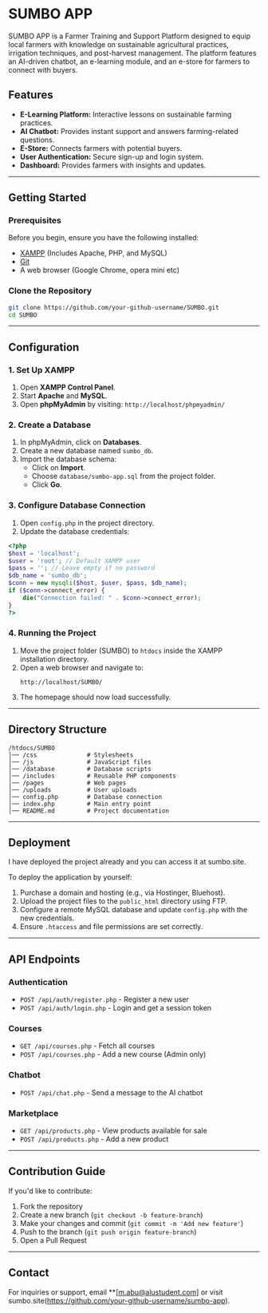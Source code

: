# SUMBO APP

SUMBO APP is a Farmer Training and Support Platform designed to equip local farmers with knowledge on sustainable agricultural practices, irrigation techniques, and post-harvest management. The platform features an AI-driven chatbot, an e-learning module, and an e-store for farmers to connect with buyers.

## Features

- **E-Learning Platform:** Interactive lessons on sustainable farming practices.
- **AI Chatbot:** Provides instant support and answers farming-related questions.
- **E-Store:** Connects farmers with potential buyers.
- **User Authentication:** Secure sign-up and login system.
- **Dashboard:** Provides farmers with insights and updates.

---

## Getting Started

### Prerequisites

Before you begin, ensure you have the following installed:

- [XAMPP](https://www.apachefriends.org/download.html) (Includes Apache, PHP, and MySQL)
- [Git](https://git-scm.com/)
- A web browser (Google Chrome, opera mini etc)

### Clone the Repository

```sh
git clone https://github.com/your-github-username/SUMBO.git
cd SUMBO
```

---

## Configuration

### 1. Set Up XAMPP

1. Open **XAMPP Control Panel**.
2. Start **Apache** and **MySQL**.
3. Open **phpMyAdmin** by visiting: `http://localhost/phpmyadmin/`

### 2. Create a Database

1. In phpMyAdmin, click on **Databases**.
2. Create a new database named `sumbo_db`.
3. Import the database schema:
   - Click on **Import**.
   - Choose `database/sumbo-app.sql` from the project folder.
   - Click **Go**.

### 3. Configure Database Connection

1. Open `config.php` in the project directory.
2. Update the database credentials:

```php
<?php
$host = 'localhost';
$user = 'root'; // Default XAMPP user
$pass = ''; // Leave empty if no password
$db_name = 'sumbo_db';
$conn = new mysqli($host, $user, $pass, $db_name);
if ($conn->connect_error) {
    die("Connection failed: " . $conn->connect_error);
}
?>
```

### 4. Running the Project

1. Move the project folder (SUMBO) to `htdocs` inside the XAMPP installation directory.
2. Open a web browser and navigate to:
   ```
   http://localhost/SUMBO/
   ```
3. The homepage should now load successfully.

---

## Directory Structure

```
/htdocs/SUMBO
│── /css              # Stylesheets
│── /js               # JavaScript files
│── /database         # Database scripts
│── /includes         # Reusable PHP components
│── /pages            # Web pages
│── /uploads          # User uploads
│── config.php        # Database connection
│── index.php         # Main entry point
│── README.md         # Project documentation
```

---

## Deployment
I have deployed the project already and you can access it at sumbo.site.

To deploy the application by yourself:

1. Purchase a domain and hosting (e.g., via Hostinger, Bluehost).
2. Upload the project files to the `public_html` directory using FTP.
3. Configure a remote MySQL database and update `config.php` with the new credentials.
4. Ensure `.htaccess` and file permissions are set correctly.

---

## API Endpoints

### Authentication

- `POST /api/auth/register.php` - Register a new user
- `POST /api/auth/login.php` - Login and get a session token

### Courses

- `GET /api/courses.php` - Fetch all courses
- `POST /api/courses.php` - Add a new course (Admin only)

### Chatbot

- `POST /api/chat.php` - Send a message to the AI chatbot

### Marketplace

- `GET /api/products.php` - View products available for sale
- `POST /api/products.php` - Add a new product

---

## Contribution Guide

If you'd like to contribute:

1. Fork the repository
2. Create a new branch (`git checkout -b feature-branch`)
3. Make your changes and commit (`git commit -m 'Add new feature'`)
4. Push to the branch (`git push origin feature-branch`)
5. Open a Pull Request

---


## Contact

For inquiries or support, email **[m.abu@alustudent.com] or visit sumbo.site(https://github.com/your-github-username/sumbo-app).

